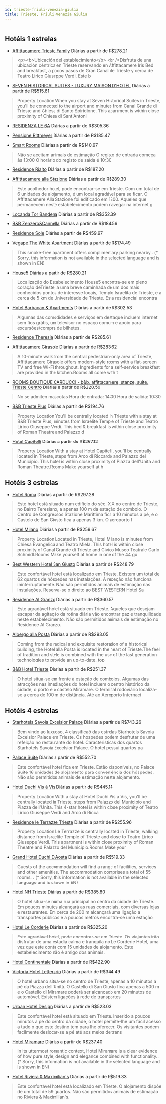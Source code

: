 ```yaml
---
id: trieste-friuli-venezia-giulia
title: Trieste, Friuli-Venezia Giulia
---
```


<center><img src="https://novo-hu.s3.amazonaws.com/reservas/ota/prod/hotel/101434/starhotels-savoia-excelsior-palace-001_20180614133926.jpg" alt="" /></center>


## Hotéis 1 estrelas

-    [Affittacamere Trieste Family](https://www.hurb.com/hoteis/trieste/affittacamere-trieste-family-JNP-JP353303?cmp=18055) Diárias a partir de R$278.21
   > &lt;p&gt;&lt;b&gt;Ubicación del establecimiento&lt;/b&gt; &lt;br /&gt;Disfruta de una ubicación céntrica en Trieste reservando en Affittacamere Iris Bed and breakfast, a pocos pasos de Gran Canal de Trieste y cerca de Teatro Lirico Giuseppe Verdi.  Este b
-    [SEVEN HISTORICAL SUITES - LUXURY MAISON D'HOTEL](https://www.hurb.com/hoteis/trieste/seven-historical-suites-luxury-maison-d-hotel-JNP-JP647931?cmp=18055) Diárias a partir de R$515.61
   > Property Location When you stay at Seven Historical Suites in Trieste, you&apos;ll be connected to the airport and minutes from Canal Grande di Trieste and Chiesa di Santo Spiridione.  This apartment is within close proximity of Chiesa di Sant&apos;Antoni
-    [RESIDENZA LE 6A](https://www.hurb.com/hoteis/trieste/residenza-le-6a-JNP-JP539685?cmp=18055) Diárias a partir de R$305.36
   > 
-    [Pensione Rittmeyer](https://www.hurb.com/hoteis/trieste/pensione-rittmeyer-JNP-JP516852?cmp=18055) Diárias a partir de R$185.47
   > 
-    [Smart Rooms](https://www.hurb.com/hoteis/trieste/smart-rooms-JNP-JP024754?cmp=18055) Diárias a partir de R$140.97
   > Não se aceitam animais de estimação O registo de entrada começa às 13:00 O horário do registo de saída é 10:30
-    [Residence Rialto](https://www.hurb.com/hoteis/trieste/residence-rialto-JNP-JP175810?cmp=18055) Diárias a partir de R$187.20
   > 
-    [Affittacamere alla Stazione](https://www.hurb.com/hoteis/trieste/affittacamere-alla-stazione-JNP-JP747687?cmp=18055) Diárias a partir de R$289.30
   > Este acolhedor hotel, pode encontrar-se em Trieste. Com um total de 6 unidades de alojamento, é um local agradável para se ficar. O Affittacamere Alla Stazione foi edificado em 1800. Aqueles que permanecem neste estabelecimento podem navegar na internet g
-    [Locanda Tor Bandena](https://www.hurb.com/hoteis/trieste/locanda-tor-bandena-JNP-JP01696C?cmp=18055) Diárias a partir de R$352.39
   > 
-    [B&B Zenzero&Cannella](https://www.hurb.com/hoteis/trieste/b-b-zenzero-cannella-JNP-JP530612?cmp=18055) Diárias a partir de R$184.56
   > 
-    [Residence Sole](https://www.hurb.com/hoteis/trieste/residence-sole-JNP-JP387969?cmp=18055) Diárias a partir de R$459.97
   > 
-    [Vegape The White Apartment](https://www.hurb.com/hoteis/trieste/vegape-the-white-apartment-JNP-JP00846W?cmp=18055) Diárias a partir de R$174.49
   > This smoke-free apartment offers complimentary parking nearby.. (* Sorry, this information is not available in the selected language and is shown in EN) 
-    [House5](https://www.hurb.com/hoteis/trieste/house5-JNP-JP152382?cmp=18055) Diárias a partir de R$280.21
   > Localização do Estabelecimento House5 encontra-se em pleno coração deTrieste, a uma breve caminhada de um dos mais conhecidos pontos de interesse locais, Templo Israelita de Trieste, e a cerca de 5 km de Universidade de Trieste.  Esta residencial encontra
-    [Hotel Barbacan & Apartments](https://www.hurb.com/hoteis/trieste/hotel-barbacan-apartments-JNP-JP189528?cmp=18055) Diárias a partir de R$302.53
   > Algumas das comodidades e serviços em destaque incluem internet sem fios grátis, um televisor no espaço comum e apoio para excursões/compra de bilhetes.
-    [Residence Theresia](https://www.hurb.com/hoteis/trieste/residence-theresia-JNP-JP620797?cmp=18055) Diárias a partir de R$285.61
   > 
-    [Affittacamere Girasole](https://www.hurb.com/hoteis/trieste/affittacamere-girasole-JNP-JP729379?cmp=18055) Diárias a partir de R$283.62
   > A 10-minute walk from the central pedestrian-only area of Trieste, Affittacamere Girasole offers modern-style rooms with a flat-screen TV and free Wi-Fi throughout. Ingredients for a self-service breakfast are provided in the kitchen.Rooms all come with t
-    [ROOMS BOUTIQUE CARDUCCI - b&b, affittacamere, stanze, suite, Trieste Centro](https://www.hurb.com/hoteis/trieste/rooms-boutique-carducci-b-b-affittacamere-stanze-suite-trieste-centro-JNP-JP751638?cmp=18055) Diárias a partir de R$220.59
   > No se admiten mascotas Hora de entrada: 14:00 Hora de salida: 10:30
-    [B&B Trieste Plus](https://www.hurb.com/hoteis/trieste/b-b-trieste-plus-JNP-JP901256?cmp=18055) Diárias a partir de R$194.76
   > Property Location You&apos;ll be centrally located in Trieste with a stay at B&amp;B Trieste Plus, minutes from Israelite Temple of Trieste and Teatro Lirico Giuseppe Verdi. This bed &amp; breakfast is within close proximity of Roman Theatre and Palazzo d
-    [Hotel Capitelli](https://www.hurb.com/hoteis/trieste/hotel-capitelli-JNP-JP606612?cmp=18055) Diárias a partir de R$267.12
   > Property Location With a stay at Hotel Capitelli, you&apos;ll be centrally located in Trieste, steps from Arco di Riccardo and Palazzo del Municipio. This hotel is within close proximity of Piazza dell&apos;Unita and Roman Theatre.Rooms Make yourself at h

## Hotéis 3 estrelas

-    [Hotel Roma](https://www.hurb.com/hoteis/trieste/hotel-roma-JNP-JP059848?cmp=18055) Diárias a partir de R$297.28
   > Este hotel está situado num edifício do séc. XIX no centro de Trieste, no Bairro Teresiano, a apenas 100 m da estação de comboio. O Centro de Congressos Stazione Marittima fica a 10 minutos a pé, e o Castelo de San Giusto fica a apenas 3 km. O aeroporto f
-    [Hotel Milano](https://www.hurb.com/hoteis/trieste/hotel-milano-JNP-JP904288?cmp=18055) Diárias a partir de R$259.67
   > Property Location Located in Trieste, Hotel Milano is minutes from Chiesa Evangelica and Teatro Miela.  This hotel is within close proximity of Canal Grande di Trieste and Civico Museo Teatrale Carlo Schmidl.Rooms Make yourself at home in one of the 44 gu
-    [Best Western Hotel San Giusto](https://www.hurb.com/hoteis/trieste/best-western-hotel-san-giusto-JNP-JP795799?cmp=18055) Diárias a partir de R$248.79
   > Este confortável hotel está localizado em Trieste. Existem um total de 62 quartos de hóspedes nas instalações. A receção não funciona ininterruptamente. Não são permitidos animais de estimação nas instalações. Reserva-se o direito ao BEST WESTERN Hotel Sa
-    [Residence Al Granzo](https://www.hurb.com/hoteis/trieste/residence-al-granzo-JNP-JP129359?cmp=18055) Diárias a partir de R$360.57
   > Este agradável hotel está situado em Trieste. Aqueles que desejam escapar da agitação da rotina diária vão encontrar paz e tranquilidade neste estabelecimento. Não são permitidos animais de estimação no Residence Al Granzo. 
-    [Albergo alla Posta](https://www.hurb.com/hoteis/trieste/albergo-alla-posta-JNP-JP819688?cmp=18055) Diárias a partir de R$293.05
   > Coming from the radical and exquisite restoration of a historical building, the Hotel alla Posta is located in the heart of Trieste.The feel of tradition and style is combined with the use of the last generation technologies to provide an up-to-date, top 
-    [B&B Hotel Trieste](https://www.hurb.com/hoteis/trieste/b-b-hotel-trieste-JNP-JP059847?cmp=18055) Diárias a partir de R$251.37
   > O hotel situa-se em frente à estação de comboios. Algumas das atracções nas imediações do hotel incluem o centro histórico da cidade, o porto e o castelo Miramare. O terminal rodoviário localiza-se a cerca de 100 m de distância. Até ao Aeroporto Internaci

## Hotéis 4 estrelas

-    [Starhotels Savoia Excelsior Palace](https://www.hurb.com/hoteis/trieste/starhotels-savoia-excelsior-palace-JNP-JP120842?cmp=18055) Diárias a partir de R$743.26
   >  Bem vindo ao luxuoso, 4 classificaõ das estrelas Starhotels Savoia Excelsior Palace em Trieste. Os hospedes podem desfrutar de uma refeição no restaurante do hotel. Caracteristicas dos quartos Starhotels Savoia Excelsior Palace. O hotel possui quartos pa
-    [Palace Suite](https://www.hurb.com/hoteis/trieste/palace-suite-JNP-JP351026?cmp=18055) Diárias a partir de R$552.70
   > Este confortável hotel fica em Trieste. Estão disponíveis, no Palace Suite 16 unidades de alojamento para conveniência dos hóspedes. Não são permitidos animais de estimação neste alojamento. 
-    [Hotel Duchi Vis à Vis](https://www.hurb.com/hoteis/trieste/hotel-duchi-vis-a-vis-JNP-JP999266?cmp=18055) Diárias a partir de R$445.14
   > Property Location With a stay at Hotel Duchi Vis a Vis, you&apos;ll be centrally located in Trieste, steps from Palazzo del Municipio and Piazza dell&apos;Unita. This 4-star hotel is within close proximity of Teatro Lirico Giuseppe Verdi and Arco di Ricca
-    [Residence le Terrazze Trieste](https://www.hurb.com/hoteis/trieste/residence-le-terrazze-trieste-JNP-JP561068?cmp=18055) Diárias a partir de R$255.96
   > Property Location Le Terrazze is centrally located in Trieste, walking distance from Israelite Temple of Trieste and close to Teatro Lirico Giuseppe Verdi. This apartment is within close proximity of Roman Theatre and Palazzo del Municipio.Rooms Make your
-    [Grand Hotel Duchi D'Aosta](https://www.hurb.com/hoteis/trieste/grand-hotel-duchi-d-aosta-JNP-JP123079?cmp=18055) Diárias a partir de R$519.33
   > Guests of the accommodation will find a range of facilities, services and other amenities. The accommodation comprises a total of 55 rooms.
. (* Sorry, this information is not available in the selected language and is shown in EN) 
-    [Hotel NH Trieste](https://www.hurb.com/hoteis/trieste/hotel-nh-trieste-JNP-JP148873?cmp=18055) Diárias a partir de R$385.80
   > O hotel situa-se numa rua principal no centro da cidade de Trieste. Em poucos minutos alcançará as ruas comerciais, com diversas lojas e restaurantes. Em cerca de 200 m alcançará uma ligação a transportes públicos e a poucos metros encontra-se uma estação
-    [Hotel Le Corderie](https://www.hurb.com/hoteis/trieste/hotel-le-corderie-JNP-JP112849?cmp=18055) Diárias a partir de R$325.20
   > Este agradável hotel, pode encontrar-se em Trieste. Os viajantes irão disfrutar de uma estadia calma e tranquila no Le Corderie Hotel, uma vez que este conta com 15 unidades de alojamento. Este estabelecimento não é amigo dos animais. 
-    [Hotel Continentale](https://www.hurb.com/hoteis/trieste/hotel-continentale-JNP-JP088425?cmp=18055) Diárias a partir de R$422.90
   >  
-    [Victoria Hotel Letterario](https://www.hurb.com/hoteis/trieste/victoria-hotel-letterario-JNP-JP076010?cmp=18055) Diárias a partir de R$344.49
   > O hotel urbano situa-se no centro de Trieste, apenas a 10 minutos a pé da Piazza dell&apos;Unità. O Castello di San Giusto fica apenas a 500 m e o Castello di Miramare poderá ser alcançado em 20 minutos de automóvel. Existem ligações à rede de transportes
-    [Urban Hotel Design](https://www.hurb.com/hoteis/trieste/urban-hotel-design-JNP-JP992172?cmp=18055) Diárias a partir de R$523.03
   > Este confortável hotel está situado em Trieste. Inserido a poucos minutos a pé do centro da cidade, o hotel permite-lhe um fácil acesso a tudo o que este destino tem para lhe oferecer. Os visitantes podem facilmente deslocar-se a pé até aos meios de trans
-    [Hotel Miramare](https://www.hurb.com/hoteis/trieste/hotel-miramare-JNP-JP771815?cmp=18055) Diárias a partir de R$237.40
   > In its uttermost romantic context, Hotel Miramare is a clear evidence of how pure style, design and elegance combined with functionality.. (* Sorry, this information is not available in the selected language and is shown in EN) 
-    [Hotel Riviera & Maximilian's](https://www.hurb.com/hoteis/trieste/hotel-riviera-maximilian-s-JNP-JP139425?cmp=18055) Diárias a partir de R$519.33
   > Este confortável hotel está localizado em Trieste. O alojamento dispõe de um total de 59 quartos. Não são permitidos animais de estimação no Riviera &amp; Maximilian&apos;s. 
